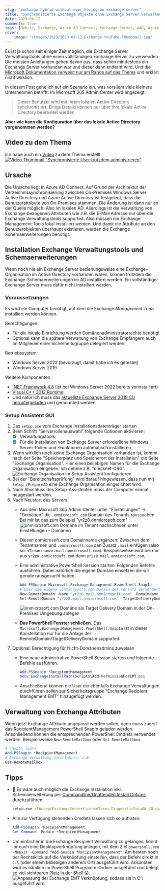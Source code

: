 ```yaml
---
slug: "exchange-hybrid-without-ever-having-an-exchange-server"
title: "Synchronisierte Exchange Objekte ohne Exchange Server verwalten"
date: 2023-04-12
comments: true
tags: [Hybrid, Exchange, Azure AD Connect, Exchange Server, AAD, Azure Active Directory, Active Directory]
cover: 
    image: "/images/2023/2023-04-12-Exchange-YouTube-Thumbnail.jpg"
---
```


Es ist ja schon seit einiger Zeit möglich, die Exchange Server Verwaltungstools ohne einen vollständigen Exchange Server zu verwenden.
Die meisten Anleitungen gehen davon aus, dass schon mindestens ein Exchange Server vorhanden war und dieser dann entfernt wird. Und die [Microsoft Dokumentation verweist nur am Rande auf das Thema][mshybridemt] und erklärt nicht wirklich.
  
In diesem Post gehe ich auf ein Szenario ein, was vorallem viele kleinere Unternehmen betrifft:
Im Microsoft 365 Admin Center wird angezeigt:

> Dieser Benutzer wird mit Ihrem lokalen Active Directory synchronisiert. Einige Details können nur über Ihre lokale Active Directory bearbeitet werden

**Aber wie kann die Konfiguration über das lokale Active Directory vorgenommen werden?**

## Video zu dem Thema

Ich habe auch ein [Video][video] zu dem Thema erstellt:
[![Video Thumbnail "Synchronisierte User trotzdem administrieren"](/images/2023/2023-04-12-Exchange-YouTube-Thumbnail-player.jpg)][video]

## Ursache

Die Ursache liegt in Azure AD Connect. Auf Grund der Architektur der Verzeichnissynchronisierung zwischen On-Premises Windows Server Active Directory und Azure Active Directory ist festgelegt, dass die Benutzerattribute von On-Premises stammen. Die Änderung ist dann nur an der Quelle möglich. Also im lokalen AD.
Allerdings ist die Verwaltung von Exchange-bezogenen Attributen wie z.B. die E-Mail Adresse nur über die Exchange Verwaltungstools supported. Also müssen die Exchange Management Tools lokal installiert werden. Und damit die Attribute an den Benutzerobjekten überhaupt existieren, werden die Exchange Schemaerweiterungen benötigt.

## Installation Exchange Verwaltungstools und Schemaerweiterungen

Wenn noch nie ein Exchange Server beziehungsweise eine Exchange-Organisation im Active Directory vorhanden waren, können trotzdem die Exchange-Schemaerweiterungen im AD installiert werden. Ein vollständiger Exchange Server muss dafür nicht installiert werden.

### Voraussetzungen

Es wird ein Computer benötigt, auf dem die Exchange *Management Tools* installiert werden können.

Berechtigungen:

- Für die initiale Einrichtung werden Domänenadministratorrechte benötigt
- Optional kann die spätere Verwaltung von Exchange Empfängern auch an Mitglieder einer Sicherheitsgruppe delegiert werden

Betriebssystem:

- Windows Server 2022 (bevorzugt, damit habe ich es getestet)
- Windows Server 2019

Weitere Komponenten:

- [.NET Framework 4.8][net48] (ist bei Windows Server 2022 bereits vorinstalliert)
- [Visual C++ 2012 Runtime][cplusplus2012]
- Und natürlich muss das [aktuellste Exchange Server 2019 CU heruntergeladen][ex2019download] und gemounted werden

### Setup Assistent GUI

1. Das `setup.exe` vom Exchange Installationsdatenträger starten
2. Beim Schritt "Serverrollenauswahl" folgende Optionen aktivieren:
   - [x] Verwaltungstools
   - [x] Für die Installation von Exchange Server erforderliche Windows Server-Rollen und -Funktionen automatisch installieren
3. Wenn wirklich noch keine Exchange Organisation vorhanden ist, kommt nach der Seite "Speicherplatz und Speicherort der Installation" die Seite "Exchange Organisation". Hier einen beliebigen Namen für die Exchange Organisation eingeben. Ich nehme z.B. "diecknet-ORG".
![Exchange Organisation im Setup Assistent konfigurieren](/images/2023/2023-04-12-Exchange-ORG-GUI.jpg)
4. Bei der "Bereitschaftsprüfung" wird darauf hingewiesen, dass nun mit `Setup /PrepareAD` eine Exchange Organisation eingerichtet wird.
5. Nach Abschluss des Setup-Assistenten muss der Computer einmal neugestart werden.
6. Nach Neustart des Servers:
   - Aus dem Microsoft 365 Admin Center unter "Einstellungen" -> "Domänen" die `.onmicrosoft.com` Domain des Tenants raussuchen. Bei mir ist das zum Beispiel "yr2z8.onmicrosoft.com"
   ![onmicrosoft.com Domäne im Tenant nachschauen unter Einstellungen - Domänen](/images/2023/2023-04-12-Exchange-Tenant-onmicrosoft.com-Domain.jpg)
   - Diesen onmicrosoft.com Domainname ergänzen: Zwischen dem Tenantnamen und `.onmicrosoft.com` den Zusatz `.mail` einfügen (also so: `<Tenantname>.mail.onmicrosoft.com`). Beispielsweise wird bei mir aus `yr2z8.onmicrosoft.com` dann `yr2z8.mail.onmicrosoft.com`.
   - Eine administrative PowerShell Session starten. Folgenden Befehle ausführen. Dabei natürlich die eigene Domäne einsetzen die wir gerade rausgesucht haben.

        ```powershell
        Add-PSSnapin Microsoft.Exchange.Management.PowerShell.SnapIn
        # Hier die eigene .onmicrosoft.com Domain des Tenants verwenden!
        New-RemoteDomain -Name "yr2z8.mail.onmicrosoft.com" -DomainName "yr2z8.mail.onmicrosoft.com"
        Set-RemoteDomain "yr2z8.mail.onmicrosoft.com" -TargetDeliveryDomain $true
        ```

        ![onmicrosoft.com Domäne als Target Delivery Domain in der On-Premises Umgebung anlegen](/images/2023/2023-04-12-Exchange-RemoteDomain.jpg)
   - **Das PowerShell Fenster schließen.** Das `Microsoft.Exchange.Management.PowerShell.SnapIn` ist in dieser Konstellation nur für die Anlage der RemoteDomain/TargetDeliveryDomain supported.
7. Optional: Berechtigung für Nicht-Domänenadmins zuweisen
   - Eine neue administrative PowerShell Session starten und folgende Befehle ausführen.

        ```powershell
        Add-PSSnapin *RecipientManagement
        $env:ExchangeInstallPath\Scripts\Add-PermissionForEMT.ps1
        ```

   - Anschließend können die User die ebenfalls Exchange Verwaltungen durchführen sollen zur Sicherheitsgruppe "Exchange Recipient Management EMT" hinzugefügt werden.

## Verwaltung von Exchange Attributen

Wenn jetzt Exchange Attribute angepasst werden sollen, dann muss zuerst das RecipientManagement PowerShell SnapIn geladen werden. Anschließend können die entsprechenden PowerShell Cmdlets verwendet werden. Beispielsweise `New-RemoteMailbox` oder `Set-RemoteMailbox`.

```powershell
# SnapIn laden
Add-PSSnapin *RecipientManagement
# Exchange Verwaltung durchführen, z.B.
Get-RemoteMailbox
```

## Tipps

- 🏁 Es wäre auch möglich die Exchange Installation inkl. Schemaerweiterung per [Commandline/Unattended Install Options][unattendedInstall] durchzuführen:

    ```cmd
    setup.exe /IAcceptExchangeServerLicenseTerms_DiagnosticDataON /OrganizationName:"diecknet-ORG" /Mode:Install /Roles:ManagementTools /InstallWindowsComponents
    ```

- Alle zur Verfügung stehenden Cmdlets lassen sich so auflisten:

    ```powershell
    Add-PSSnapin *RecipientManagement
    Get-Command -Module *RecipientManagement
    ```

- Um einfacher in die Exchange Recipient Verwaltung zu gelangen, könnt ihr euch eine Desktopverknüpfung anlegen, mit dem Ziel `powershell.exe -NoExit -Command "Add-Snapin *RecipientManagement"`. Am besten noch per Rechtsklick auf die Verknüpfung einstellen, dass der Befehl direkt in `C:\` (oder einem beliebigen anderem Ort) ausgeführt wird. Ansonsten wird es nämlich im PowerShell Programm-Ordner ausgeführt und belegt so viel sichtbaren Platz in der Shell 😛.
![Anpassung der Exchange EMT Verknüpfung, sodass sie in C:\ ausgeführt wird](/images/2023/2023-04-12-Exchange-Recipient-Management-Shortcut.jpg)

[cplusplus2012]: https://www.microsoft.com/download/details.aspx?id=30679  "Download: Visual C++ Redistributable for Visual Studio 2012"
[net48]: https://go.microsoft.com/fwlink/?linkid=2088631  "Download .NET Framework 4.8"
[ex2019download]: https://learn.microsoft.com/en-us/exchange/new-features/updates?view=exchserver-2019  "Download Exchange Server 2019 CUs"
[video]: https://youtu.be/aDqBk6O0f-0
[unattendedInstall]: https://learn.microsoft.com/en-us/exchange/plan-and-deploy/deploy-new-installations/unattended-installs?view=exchserver-2019  "Use unattended mode in Exchange Setup"
[mshybridemt]: https://learn.microsoft.com/en-us/exchange/manage-hybrid-exchange-recipients-with-management-tools  "Manage recipients in Exchange Hybrid environments using Management tools"

